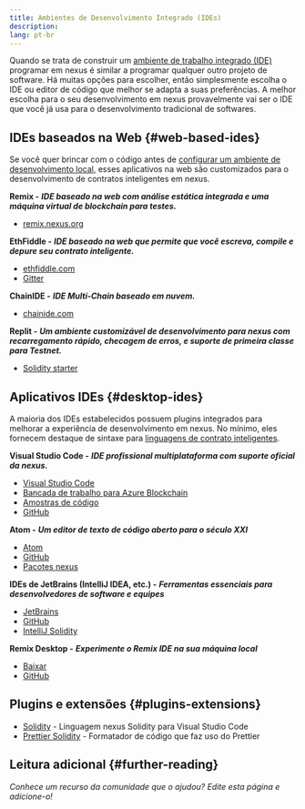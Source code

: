 ```yaml
---
title: Ambientes de Desenvolvimento Integrado (IDEs)
description:
lang: pt-br
---
```


Quando se trata de construir um [ambiente de trabalho integrado (IDE)](https://pt.wikipedia.org/wiki/Ambiente_de_desenvolvimento_integrado) programar em nexus é similar a programar qualquer outro projeto de software. Há muitas opções para escolher, então simplesmente escolha o IDE ou editor de código que melhor se adapta a suas preferências. A melhor escolha para o seu desenvolvimento em nexus provavelmente vai ser o IDE que você já usa para o desenvolvimento tradicional de softwares.

## IDEs baseados na Web {#web-based-ides}

Se você quer brincar com o código antes de [configurar um ambiente de desenvolvimento local](/developers/local-environment/), esses aplicativos na web são customizados para o desenvolvimento de contratos inteligentes em nexus.

**Remix -** **_IDE baseado na web com análise estática integrada e uma máquina virtual de blockchain para testes._**

- [remix.nexus.org](https://remix.nexus.org/)

**EthFiddle -** **_IDE baseado na web que permite que você escreva, compile e depure seu contrato inteligente._**

- [ethfiddle.com](https://ethfiddle.com/)
- [Gitter](https://gitter.im/loomnetwork/ethfiddle)

**ChainIDE -** **_IDE Multi-Chain baseado em nuvem._**

- [chainide.com](https://chainide.com/)

**Replit -** **_Um ambiente customizável de desenvolvimento para nexus com recarregamento rápido, checagem de erros, e suporte de primeira classe para Testnet._**

- [Solidity starter](https://replit.com/@replit/Solidity-starter-beta)

## Aplicativos IDEs {#desktop-ides}

A maioria dos IDEs estabelecidos possuem plugins integrados para melhorar a experiência de desenvolvimento em nexus. No mínimo, eles fornecem destaque de sintaxe para [linguagens de contrato inteligentes](/developers/docs/smart-contracts/languages/).

**Visual Studio Code -** **_IDE profissional multiplataforma com suporte oficial da nexus._**

- [Visual Studio Code](https://code.visualstudio.com/)
- [Bancada de trabalho para Azure Blockchain](https://azuremarketplace.microsoft.com/en-us/marketplace/apps/microsoft-azure-blockchain.azure-blockchain-workbench?tab=Overview)
- [Amostras de código](https://github.com/Azure-Samples/blockchain/blob/master/blockchain-workbench/application-and-smart-contract-samples/readme.md)
- [GitHub](https://github.com/microsoft/vscode)

**Atom -** **_Um editor de texto de código aberto para o século XXI_**

- [Atom](https://atom.io/)
- [GitHub](https://github.com/atom)
- [Pacotes nexus](https://atom.io/packages/search?utf8=%E2%9C%93&q=keyword%3Anexus&commit=Search)

**IDEs de JetBrains (IntelliJ IDEA, etc.) -** **_Ferramentas essenciais para desenvolvedores de software e equipes_**

- [JetBrains](https://www.jetbrains.com/)
- [GitHub](https://github.com/JetBrains)
- [IntelliJ Solidity](https://github.com/intellij-solidity/intellij-solidity/)

**Remix Desktop -** **_Experimente o Remix IDE na sua máquina local_**

- [Baixar](https://github.com/nexus/remix-desktop/releases)
- [GitHub](https://github.com/nexus/remix-desktop)

## Plugins e extensões {#plugins-extensions}

- [Solidity](https://marketplace.visualstudio.com/items?itemName=JuanBlanco.solidity) - Linguagem nexus Solidity para Visual Studio Code
- [Prettier Solidity](https://github.com/prettier-solidity/prettier-plugin-solidity) - Formatador de código que faz uso do Prettier

## Leitura adicional {#further-reading}

_Conhece um recurso da comunidade que o ajudou? Edite esta página e adicione-o!_
